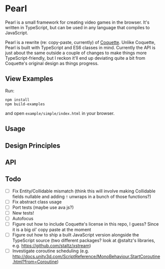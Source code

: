 # Pearl

Pearl is a small framework for creating video games in the browser. It's written in TypeScript, but can be used in any language that compiles to JavaScript.

Pearl is a rewrite (re: copy-paste, currently) of [Coquette](http://coquette.maryrosecook.com/). Unlike Coquette, Pearl is built with TypeScript and ES6 classes in mind. Currently the API is just about the same outside a couple of changes to make things more TypeScript-friendly, but I reckon it'll end up deviating quite a bit from Coquette's original design as things progress.

## View Examples

Run:

```
npm install
npm build-examples
```

and open `example/simple/index.html` in your browser.

## Usage

## Design Principles

## API

## Todo

- [ ] Fix Entity/Collidable mismatch (think this will involve making Collidable fields nullable and adding `!` unwraps in a bunch of those functions?)
- [ ] Fix abstract class usage
- [ ] Port tests (maybe use ava js?)
- [ ] New tests!
- [ ] Autofocus
- [ ] Figure out how to include Coquette's license in this repo, I guess? Since it is a big ol' copy paste at the moment
- [ ] Figure out how to ship a built JavaScript version alongside the TypeScript source (two different packages? look at @staltz's libraries, e.g. https://github.com/staltz/xstream)
- [ ] Investigate coroutine scheduling (e.g. http://docs.unity3d.com/ScriptReference/MonoBehaviour.StartCoroutine.html?from=Coroutine)